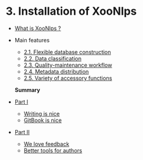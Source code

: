 # 3. Installation of XooNIps

* [What is XooNIps ?](https://github.com/XoopsDocs/xoonips-tutorial/tree/b212e31226a6e7cba442f80b219f598c12991c7a/en/book/3installation/1what_is_xoonips.md)
* Main features

  * [2.1. Flexible database construction](https://github.com/XoopsDocs/xoonips-tutorial/tree/b212e31226a6e7cba442f80b219f598c12991c7a/en/book/3installation/21flexible_database_construction.md)
  * [2.2. Data classification](https://github.com/XoopsDocs/xoonips-tutorial/tree/b212e31226a6e7cba442f80b219f598c12991c7a/en/book/3installation/22data_classification.md)
  * [2.3. Quality-maintenance workflow](https://github.com/XoopsDocs/xoonips-tutorial/tree/b212e31226a6e7cba442f80b219f598c12991c7a/en/book/3installation/23quality-%20maintenance_workflow.md)
  * [2.4. Metadata distribution](https://github.com/XoopsDocs/xoonips-tutorial/tree/b212e31226a6e7cba442f80b219f598c12991c7a/en/book/3installation/24metadata_distribution.md)
  * [2.5. Variety of accessory functions](https://github.com/XoopsDocs/xoonips-tutorial/tree/b212e31226a6e7cba442f80b219f598c12991c7a/en/book/3installation/25variety_of_accessory_functions.md)

  **Summary**

* [Part I](https://github.com/XoopsDocs/xoonips-tutorial/tree/b212e31226a6e7cba442f80b219f598c12991c7a/en/book/3installation/part1/README.md)
  * [Writing is nice](https://github.com/XoopsDocs/xoonips-tutorial/tree/b212e31226a6e7cba442f80b219f598c12991c7a/en/book/3installation/part1/writing.md)
  * [GitBook is nice](https://github.com/XoopsDocs/xoonips-tutorial/tree/b212e31226a6e7cba442f80b219f598c12991c7a/en/book/3installation/part1/gitbook.md)
* [Part II](https://github.com/XoopsDocs/xoonips-tutorial/tree/b212e31226a6e7cba442f80b219f598c12991c7a/en/book/3installation/part2/README.md)
  * [We love feedback](https://github.com/XoopsDocs/xoonips-tutorial/tree/b212e31226a6e7cba442f80b219f598c12991c7a/en/book/3installation/part2/feedback_please.md)
  * [Better tools for authors](https://github.com/XoopsDocs/xoonips-tutorial/tree/b212e31226a6e7cba442f80b219f598c12991c7a/en/book/3installation/part2/better_tools.md)

## 

